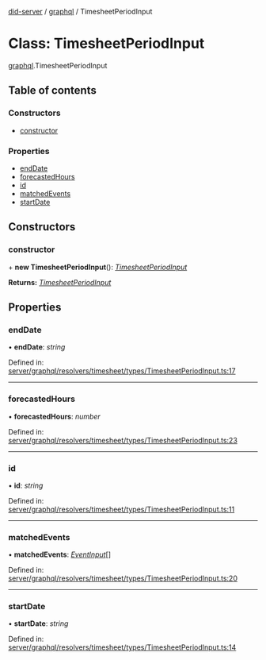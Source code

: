 [did-server](../README.md) / [graphql](../modules/graphql.md) / TimesheetPeriodInput

# Class: TimesheetPeriodInput

[graphql](../modules/graphql.md).TimesheetPeriodInput

## Table of contents

### Constructors

- [constructor](graphql.timesheetperiodinput.md#constructor)

### Properties

- [endDate](graphql.timesheetperiodinput.md#enddate)
- [forecastedHours](graphql.timesheetperiodinput.md#forecastedhours)
- [id](graphql.timesheetperiodinput.md#id)
- [matchedEvents](graphql.timesheetperiodinput.md#matchedevents)
- [startDate](graphql.timesheetperiodinput.md#startdate)

## Constructors

### constructor

\+ **new TimesheetPeriodInput**(): [*TimesheetPeriodInput*](graphql.timesheetperiodinput.md)

**Returns:** [*TimesheetPeriodInput*](graphql.timesheetperiodinput.md)

## Properties

### endDate

• **endDate**: *string*

Defined in: [server/graphql/resolvers/timesheet/types/TimesheetPeriodInput.ts:17](https://github.com/Puzzlepart/did/blob/dev/server/graphql/resolvers/timesheet/types/TimesheetPeriodInput.ts#L17)

___

### forecastedHours

• **forecastedHours**: *number*

Defined in: [server/graphql/resolvers/timesheet/types/TimesheetPeriodInput.ts:23](https://github.com/Puzzlepart/did/blob/dev/server/graphql/resolvers/timesheet/types/TimesheetPeriodInput.ts#L23)

___

### id

• **id**: *string*

Defined in: [server/graphql/resolvers/timesheet/types/TimesheetPeriodInput.ts:11](https://github.com/Puzzlepart/did/blob/dev/server/graphql/resolvers/timesheet/types/TimesheetPeriodInput.ts#L11)

___

### matchedEvents

• **matchedEvents**: [*EventInput*](graphql.eventinput.md)[]

Defined in: [server/graphql/resolvers/timesheet/types/TimesheetPeriodInput.ts:20](https://github.com/Puzzlepart/did/blob/dev/server/graphql/resolvers/timesheet/types/TimesheetPeriodInput.ts#L20)

___

### startDate

• **startDate**: *string*

Defined in: [server/graphql/resolvers/timesheet/types/TimesheetPeriodInput.ts:14](https://github.com/Puzzlepart/did/blob/dev/server/graphql/resolvers/timesheet/types/TimesheetPeriodInput.ts#L14)
